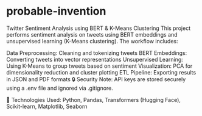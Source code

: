 # probable-invention
Twitter Sentiment Analysis using BERT &amp; K-Means Clustering
This project performs sentiment analysis on tweets using BERT embeddings and unsupervised learning (K-Means clustering). The workflow includes:

Data Preprocessing: Cleaning and tokenizing tweets
BERT Embeddings: Converting tweets into vector representations
Unsupervised Learning: Using K-Means to group tweets based on sentiment
Visualization: PCA for dimensionality reduction and cluster plotting
ETL Pipeline: Exporting results in JSON and PDF formats
🔒 Security Note: API keys are stored securely using a .env file and ignored via .gitignore.

📌 Technologies Used: Python, Pandas, Transformers (Hugging Face), Scikit-learn, Matplotlib, Seaborn

